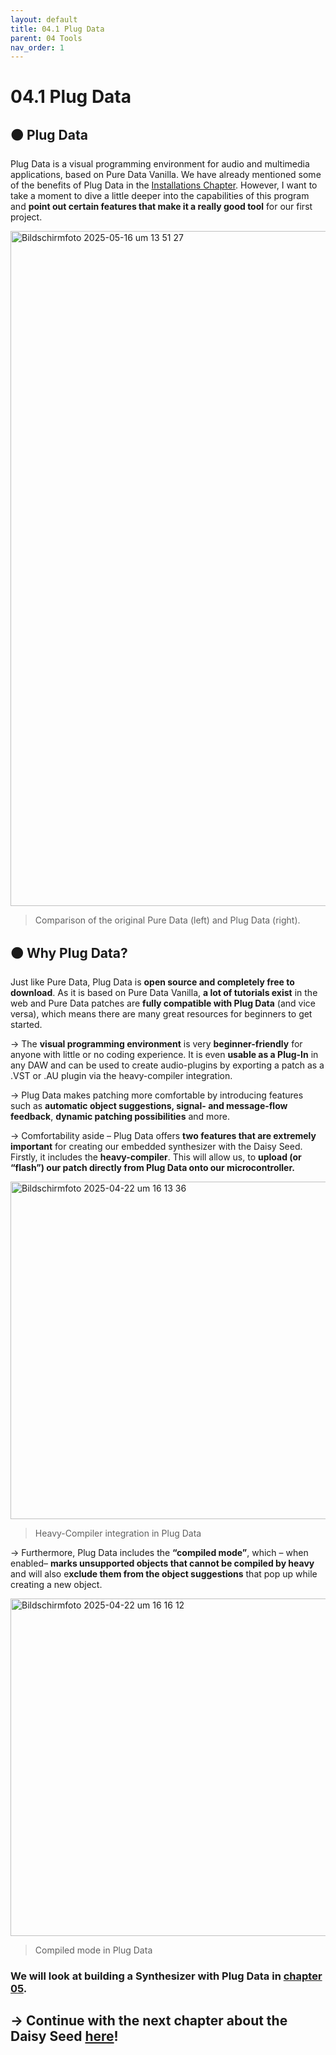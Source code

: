 ```yaml
---
layout: default
title: 04.1 Plug Data
parent: 04 Tools
nav_order: 1
---
```


# 04.1 Plug Data

## 🟠 Plug Data

Plug Data is a visual programming environment for audio and multimedia applications, based on Pure Data Vanilla. We have already mentioned some of the benefits of Plug Data in the [Installations Chapter]({{site.baseurl}}/chapter-02/02-Installations). However, I want to take a moment to dive a little deeper into the capabilities of this program and **point out certain features that make it a really good tool** for our first project.

<img width="1080" alt="Bildschirmfoto 2025-05-16 um 13 51 27" src="https://github.com/user-attachments/assets/cf08f6a5-1faa-4fc4-b15a-1b58fdea1e5f" />

> Comparison of the original Pure Data (left) and Plug Data (right).

## 🟠 Why Plug Data?
Just like Pure Data, Plug Data is **open source and completely free to download**. As it is based on Pure Data Vanilla, **a lot of tutorials exist** in the web and Pure Data patches are **fully compatible with Plug Data** (and vice versa), which means there are many great resources for beginners to get started. 

→ The **visual programming environment** is very **beginner-friendly** for anyone with little or no coding experience. It is even **usable as a Plug-In** in any DAW and can be used to create audio-plugins by exporting a patch as a .VST or .AU plugin via the heavy-compiler integration.

→ Plug Data makes patching more comfortable by introducing features such as **automatic object suggestions, signal- and message-flow feedback**, **dynamic patching possibilities** and more.

→ Comfortability aside – Plug Data offers **two features that are extremely important** for creating our embedded synthesizer with the Daisy Seed. Firstly, it includes the **heavy-compiler**. This will allow us, to **upload (or “flash”) our patch directly from Plug Data onto our microcontroller.** 

<img width="540" alt="Bildschirmfoto 2025-04-22 um 16 13 36" src="https://github.com/user-attachments/assets/e69faecd-58f7-4b33-a3ef-5c2b7f668ed2" />

> Heavy-Compiler integration in Plug Data

→ Furthermore, Plug Data includes the **“compiled mode”**, which – when enabled– **marks unsupported objects that cannot be compiled by heavy** and will also e**xclude them from the object suggestions** that pop up while creating a new object. 

<img width="540" alt="Bildschirmfoto 2025-04-22 um 16 16 12" src="https://github.com/user-attachments/assets/5318d019-bc78-45d5-b991-c55a9a1c7d43" />

> Compiled mode in Plug Data

### We will look at **building a Synthesizer with Plug Data** in [chapter 05]({{site.baseurl}}/chapter-05/05-programming-a-synth).

## → Continue with the next chapter about the Daisy Seed [here]({{site.baseurl}}/chapter-04/04-2-daisy-seed)!

